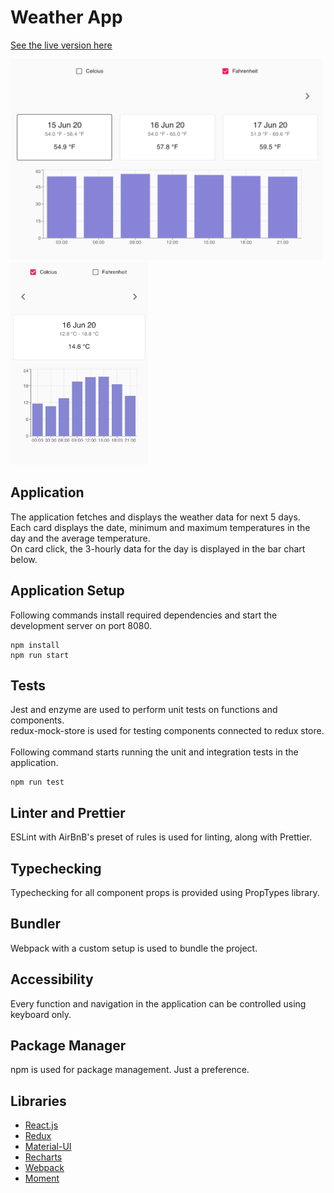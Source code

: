 # Weather App

[See the live version here](https://berkeatac.github.io/weather-app/)

<img src="images/1.png" alt="desktop_screenshot" width="500px">
<img src="images/2.png" alt="mobile_screenshot" width="220px">

## Application
The application fetches and displays the weather data for next 5 days.<br>
Each card displays the date, minimum and maximum temperatures in the day and the average temperature.<br>
On card click, the 3-hourly data for the day is displayed in the bar chart below.

## Application Setup
Following commands install required dependencies and start the development server on port 8080.

```
npm install
npm run start
```

## Tests
Jest and enzyme are used to perform unit tests on functions and components.<br>
redux-mock-store is used for testing components connected to redux store.<br><br>
Following command starts running the unit and integration tests in the application.

```
npm run test
```

## Linter and Prettier
ESLint with AirBnB's preset of rules is used for linting, along with Prettier.

## Typechecking
Typechecking for all component props is provided using PropTypes library.

## Bundler
Webpack with a custom setup is used to bundle the project.

## Accessibility
Every function and navigation in the application can be controlled using keyboard only.

## Package Manager
npm is used for package management. Just a preference.

## Libraries

* [React.js](https://github.com/facebook/react/)
* [Redux](https://github.com/reduxjs/react-redux)
* [Material-UI](https://github.com/mui-org/material-ui)
* [Recharts](https://github.com/recharts)
* [Webpack](https://github.com/webpack/webpack)
* [Moment](https://github.com/moment/moment/)
